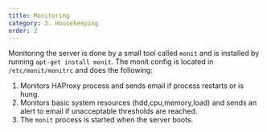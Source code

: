```yaml
---
title: Monitoring
category: 3. Housekeeping
order: 2
---
```


Monitoring the server is done by a small tool called `monit` and is installed by running `apt-get install monit`. The monit config is located in `/etc/monit/monitrc` and does the following:

1. Monitors HAProxy process and sends email if process restarts or is hung.
2. Monitors basic system resources (hdd,cpu,memory,load) and sends an alert to email if unacceptable thresholds are reached.
3. The `monit` process is started when the server boots.